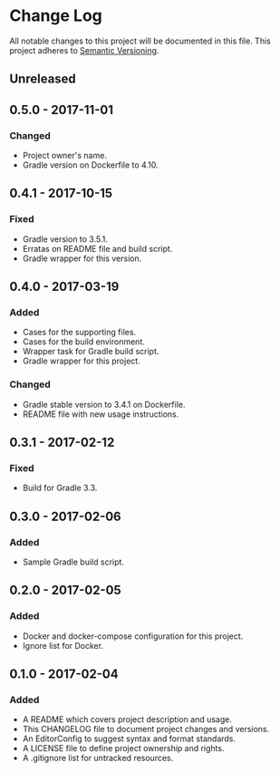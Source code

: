 # Change Log

All notable changes to this project will be documented in this file. This
project adheres to [Semantic Versioning](http://semver.org).

## Unreleased

## 0.5.0 - 2017-11-01

### Changed

  - Project owner's name.
  - Gradle version on Dockerfile to 4.10.

## 0.4.1 - 2017-10-15

### Fixed

  - Gradle version to 3.5.1.
  - Erratas on README file and build script.
  - Gradle wrapper for this version.

## 0.4.0 - 2017-03-19

### Added

  - Cases for the supporting files.
  - Cases for the build environment.
  - Wrapper task for Gradle build script.
  - Gradle wrapper for this project.

### Changed

  - Gradle stable version to 3.4.1 on Dockerfile.
  - README file with new usage instructions.

## 0.3.1 - 2017-02-12

### Fixed

  - Build for Gradle 3.3.

## 0.3.0 - 2017-02-06

### Added

  - Sample Gradle build script.

## 0.2.0 - 2017-02-05

### Added

  - Docker and docker-compose configuration for this project.
  - Ignore list for Docker.

## 0.1.0 - 2017-02-04

### Added

  - A README which covers project description and usage.
  - This CHANGELOG file to document project changes and versions.
  - An EditorConfig to suggest syntax and format standards.
  - A LICENSE file to define project ownership and rights.
  - A .gitignore list for untracked resources.
